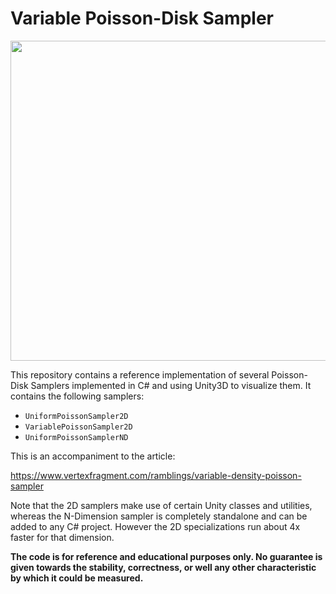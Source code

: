 # Variable Poisson-Disk Sampler

<p align="center">
  <img width="512" height="512" src="https://media.githubusercontent.com/media/ssell/VariablePoissonSampler/main/Media/PoissonDiskVariable_StanfordBunny4096_6p5_50.png?token=AAFTHQOY3P4BBY4DCWVIWVTBOJC7I">
</p>

This repository contains a reference implementation of several Poisson-Disk Samplers implemented in C# and using Unity3D to visualize them. It contains the following samplers:

* `UniformPoissonSampler2D`
* `VariablePoissonSampler2D`
* `UniformPoissonSamplerND`

This is an accompaniment to the article: 

https://www.vertexfragment.com/ramblings/variable-density-poisson-sampler

Note that the 2D samplers make use of certain Unity classes and utilities, whereas the N-Dimension sampler is completely standalone and can be added to any C# project. However the 2D specializations run about 4x faster for that dimension.

__The code is for reference and educational purposes only. No guarantee is given towards the stability, correctness, or well any other characteristic by which it could be measured.__